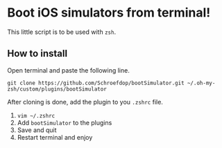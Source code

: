 # Boot iOS simulators from terminal!

This little script is to be used with `zsh`.

## How to install
Open terminal and paste the following line.

`git clone https://github.com/Schroefdop/bootSimulator.git ~/.oh-my-zsh/custom/plugins/bootSimulator`

After cloning is done, add the plugin to you `.zshrc` file.
1. `vim ~/.zshrc`
2. Add `bootSimulator` to the plugins
3. Save and quit
4. Restart terminal and enjoy
